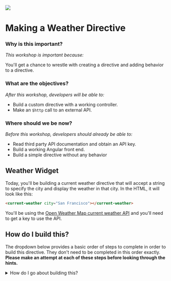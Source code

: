 <!--
Creator: Team editing by Cory
Market: SF
-->

![](https://ga-dash.s3.amazonaws.com/production/assets/logo-9f88ae6c9c3871690e33280fcf557f33.png)

# Making a Weather Directive

### Why is this important?
<!-- framing the "why" in big-picture/real world examples -->
*This workshop is important because:*

You'll get a chance to wrestle with creating a directive and adding behavior to a directive.

### What are the objectives?
<!-- specific/measurable goal for students to achieve -->
*After this workshop, developers will be able to:*

- Build a custom directive with a working controller.
- Make an `$http` call to an external API.

### Where should we be now?
<!-- call out the skills that are prerequisites -->
*Before this workshop, developers should already be able to:*

- Read third party API documentation and obtain an API key.
- Build a working Angular front end.
- Build a simple directive without any behavior

## Weather Widget

Today, you'll be building a current weather directive that will accept a string to specify the city and display the weather in that city. In the HTML, it will look like this:

```html
<current-weather city="San Francisco"></current-weather>
```
You'll be using the [Open Weather Map current weather API](http://openweathermap.org/api) and you'll need to get a key to use the API.

## How do I build this?

The dropdown below provides a basic order of steps to complete in order to build this directive. They don't need to be completed in this order exactly. **Please make an attempt at each of these steps before looking through the hints.**

<details>
  <summary>How do I go about building this?</summary><br>
  <ol>
    <li><details>
      <summary> Create a new repo and add your partner as a collaborator.</summary>
      <br>
      <ul>
        <li>Use GitHub to create a blank repo</li>
        ![image](https://cloud.githubusercontent.com/assets/6520345/18681178/c6847454-7f1b-11e6-9c9d-257ff8fe1c24.png)
        <li>Clone that repo to your computer, make a few empty files, and add a basic first commit.</li>
        <li>Go to the settings tab on the top left and then the collaborators section (select it on the right) and add your partner as a collaborator.</li>
        <li>The collaborator will get an email invite. Accept and then you too can clone the repo.</li>
      </ul>
    </details></li><br>
    <li><details>
      <summary> Set up a basic Angular front end</summary>
      <br><p>You made a gist about this! Go check it out! `app.js` should name the app, `index.html` should list all of the `<script>`s and `<link>`s to get your app wired up, and there should be a controller for the view we're working in.</p>
    </details></li><br>
    <li><details>
      <summary>Look at the API docs, get an API key, and make sure you can make a successful request to the [current weather API](http://openweathermap.org/api).</summary><br>
      <p>Just hit the subscribe button:</p>
      <img src="https://cloud.githubusercontent.com/assets/6520345/18678277/5e59bc6e-7f10-11e6-9070-c5f95b55c4ad.png">
      <br>
      <p>Get the free version:</p>
      <img src="https://cloud.githubusercontent.com/assets/6520345/18678305/78961ce4-7f10-11e6-9cf2-a0e19d97a7f2.png">
      <br><p>Make sure you know the url to hit and check out what the JSON results look like</p>
      <img src="https://cloud.githubusercontent.com/assets/6520345/18681431/e1c448d8-7f1c-11e6-95c0-27e3430dffd2.png">
    </details></li><br>
    <li><details>
      <summary>Build a working directive without any behavior. Make sure it accepts the city string.</summary>
      <br><p>Check out [yesterday's Cards Against Assembly card directive](https://github.com/sf-wdi-31/angular-custom-directives#know-the-code---independent) as a guide to build a simple directive.</p>
    </details></li><br>
    <li><details>
      <summary>Add a controller with the `$http` service as a dependency and make an `$http` call to the database</summary>
      <br>
      <p>

        ```javascript
        ...
          controllerAs: 'weatherCardCtrl',

          controller: weatherCardController,
        ...
        ```
        <br>
        <br>
        ```javascript
  weatherCardController.$inject = ['$http', '$scope'];
  function weatherCardController($http, $scope){
    var vm = this;
    var url="http://api.openweathermap.org/data/2.5/weather?mode=json&cnt=7&units=imperial&q=";
    var apikey = "&appid=" + '284c1c2d36e318ea0a389b743d94c747';
    vm.getWeather = function(city){
      console.log(url + city + apikey);
      $http({
        method: 'GET',
        url: url + city + apikey
      }).then(function(response){
          console.log(response);
          vm.weather = response.data;
        }, function(err){
          console.log(err);
        });
    };
    vm.getWeather($scope.city);
  };
  ```
      </p>
    </details></li><br>
    <li><details>
      <summary>Make the template reflect the data that you want!</summary>
      <br>
      <p>
        A very simple template could look like this:
        ```html
          <div class="current-weather">
            <h4>Weather for {{city}}</h4>
            {{weatherCardCtrl.weather.main.temp}}
          </div>
        ```
      </p>
    </details></li><br>
    <li><details>
      <summary>Tie all of the pieces together and add some styling</summary>
      <br>
      <p>
        [Here is the full solution  ](https://github.com/sf-wdi-31/weather-directive) with a few notes about the details.
      </p>
    </details></li>
  </ol>

</details>
